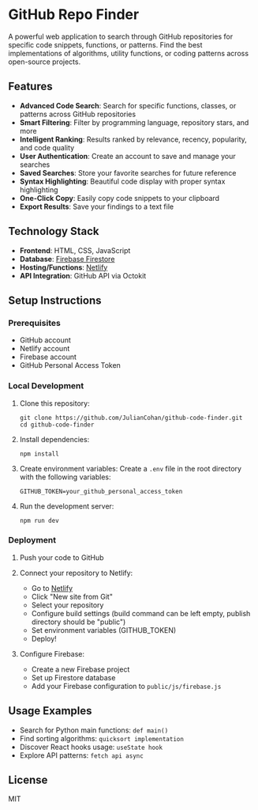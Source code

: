 # GitHub Repo Finder

A powerful web application to search through GitHub repositories for specific code snippets, functions, or patterns. Find the best implementations of algorithms, utility functions, or coding patterns across open-source projects.

## Features

- **Advanced Code Search**: Search for specific functions, classes, or patterns across GitHub repositories
- **Smart Filtering**: Filter by programming language, repository stars, and more
- **Intelligent Ranking**: Results ranked by relevance, recency, popularity, and code quality
- **User Authentication**: Create an account to save and manage your searches
- **Saved Searches**: Store your favorite searches for future reference
- **Syntax Highlighting**: Beautiful code display with proper syntax highlighting
- **One-Click Copy**: Easily copy code snippets to your clipboard
- **Export Results**: Save your findings to a text file

## Technology Stack

- **Frontend**: HTML, CSS, JavaScript
- **Database**: [Firebase Firestore](https://firebase.google.com/products/firestore)
- **Hosting/Functions**: [Netlify](https://www.netlify.com/)
- **API Integration**: GitHub API via Octokit

## Setup Instructions

### Prerequisites

- GitHub account
- Netlify account
- Firebase account
- GitHub Personal Access Token

### Local Development

1. Clone this repository:
   ```
   git clone https://github.com/JulianCohan/github-code-finder.git
   cd github-code-finder
   ```

2. Install dependencies:
   ```
   npm install
   ```

3. Create environment variables:
   Create a `.env` file in the root directory with the following variables:
   ```
   GITHUB_TOKEN=your_github_personal_access_token
   ```

4. Run the development server:
   ```
   npm run dev
   ```

### Deployment

1. Push your code to GitHub

2. Connect your repository to Netlify:
   - Go to [Netlify](https://app.netlify.com/)
   - Click "New site from Git"
   - Select your repository
   - Configure build settings (build command can be left empty, publish directory should be "public")
   - Set environment variables (GITHUB_TOKEN)
   - Deploy!

3. Configure Firebase:
   - Create a new Firebase project
   - Set up Firestore database
   - Add your Firebase configuration to `public/js/firebase.js`

## Usage Examples

- Search for Python main functions: `def main()`
- Find sorting algorithms: `quicksort implementation`
- Discover React hooks usage: `useState hook`
- Explore API patterns: `fetch api async`

## License

MIT
